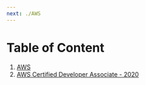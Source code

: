 ```yaml
---
next: ./AWS
---
```


# Table of Content

1. [AWS](./AWS)
2. [AWS Certified Developer Associate - 2020](./AWS_Certified_Developer_Associate_2020)
